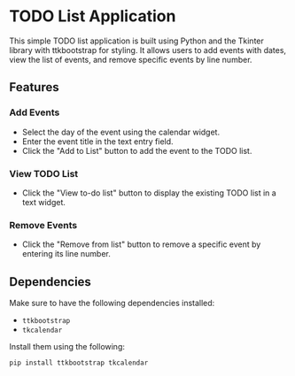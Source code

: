 # TODO List Application

This simple TODO list application is built using Python and the Tkinter library with ttkbootstrap for styling. It allows users to add events with dates, view the list of events, and remove specific events by line number.

## Features

### Add Events

- Select the day of the event using the calendar widget.
- Enter the event title in the text entry field.
- Click the "Add to List" button to add the event to the TODO list.

### View TODO List

- Click the "View to-do list" button to display the existing TODO list in a text widget.

### Remove Events

- Click the "Remove from list" button to remove a specific event by entering its line number.

## Dependencies

Make sure to have the following dependencies installed:

- `ttkbootstrap`
- `tkcalendar`

Install them using the following:

```bash
pip install ttkbootstrap tkcalendar
